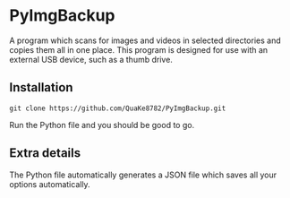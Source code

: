 # PyImgBackup
A program which scans for images and videos in selected directories and copies them all in one place. This program is designed for use with an external USB device, such as a thumb drive. 
## Installation
```
git clone https://github.com/QuaKe8782/PyImgBackup.git
```
Run the Python file and you should be good to go.

## Extra details
The Python file automatically generates a JSON file which saves all your options automatically.
